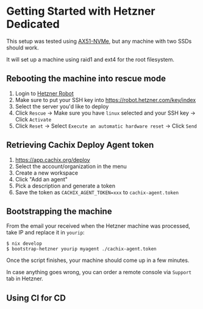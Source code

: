 # Getting Started with Hetzner Dedicated

This setup was tested using [AX51-NVMe](https://www.hetzner.com/dedicated-rootserver/ax51-nvme),
but any machine with two SSDs should work.

It will set up a machine using raid1 and ext4 for the root filesystem.

## Rebooting the machine into rescue mode

1. Login to [Hetzner Robot](https://robot.hetzner.com/server)
2. Make sure to put your SSH key into https://robot.hetzner.com/key/index
3. Select the server you'd like to deploy
4. Click `Rescue` -> Make sure you have `linux` selected and your SSH key -> Click `Activate`
5. Click `Reset` -> Select `Execute an automatic hardware reset` -> Click `Send`

## Retrieving Cachix Deploy Agent token

1. https://app.cachix.org/deploy
2. Select the account/organization in the menu
3. Create a new workspace
4. Click "Add an agent"
5. Pick a description and generate a token
6. Save the token as `CACHIX_AGENT_TOKEN=xxx` to `cachix-agent.token`

## Bootstrapping the machine

From the email your received when the Hetzner machine was processed, take IP and replace it in `yourip`:

```shell-session
$ nix develop
$ bootstrap-hetzner yourip myagent ./cachix-agent.token
```

Once the script finishes, your machine should come up in a few minutes.

In case anything goes wrong, you can order a remote console via `Support` tab in Hetzner.

## Using CI for CD

